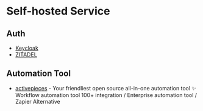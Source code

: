 # Self-hosted Service

## Auth

- [Keycloak](https://www.keycloak.org/)
- [ZITADEL](https://zitadel.com/)

## Automation Tool

- [activepieces](https://www.activepieces.com/) - Your friendliest open source all-in-one automation tool ✨ Workflow automation tool 100+ integration / Enterprise automation tool / Zapier Alternative
